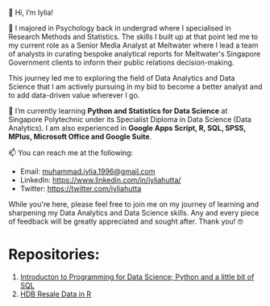 👋 Hi, I’m Iylia!

👀 I majored in Psychology back in undergrad where I specialised in Research Methods and Statistics. The skills I built up at that point led me to
my current role as a Senior Media Analyst at Meltwater where I lead a team of analysts in curating bespoke analytical reports for Meltwater's Singapore Government clients to inform their public relations decision-making.

This journey led me to exploring the field of Data Analytics and Data Science that I am actively pursuing in my bid to become a better analyst and to 
add data-driven value wherever I go.

🌱 I’m currently learning **Python and Statistics for Data Science** at Singapore Polytechnic under its Specialist Diploma in Data Science (Data Analytics). I am also experienced in **Google Apps Script, R, SQL, SPSS, MPlus, Microsoft Office and Google Suite**.

📫 You can reach me at the following:
- Email: muhammad.iylia.1996@gmail.com
- LinkedIn: https://www.linkedin.com/in/iyliahutta/
- Twitter: https://twitter.com/iyliahutta

While you're here, please feel free to join me on my journey of learning and sharpening my Data Analytics and Data Science skills. Any and every piece of feedback
will be greatly appreciated and sought after. Thank you! 🤓

# Repositories: #
1. [Introducton to Programming for Data Science; Python and a little bit of SQL](https://github.com/iyliahutta/Intro-to-Programming-for-DS)
2. [HDB Resale Data in R](https://github.com/iyliahutta/singapore-hdb-resale-prices)

<!---
iyliahutta/iyliahutta is a ✨ special ✨ repository because its `README.md` (this file) appears on your GitHub profile.
You can click the Preview link to take a look at your changes.
--->

